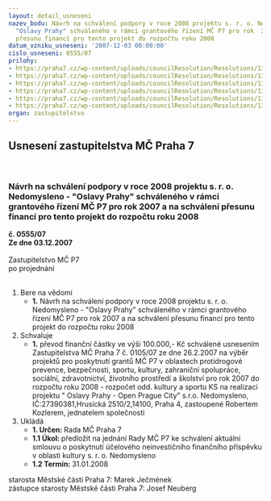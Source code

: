 ```yaml
---
layout: detail_usneseni
nazev_bodu: Návrh na schválení podpory v roce 2008 projektu s. r. o. Nedomysleno -
  "Oslavy Prahy" schváleného v rámci grantového řízení MČ P7 pro rok  2007 a na schválení
  přesunu financí pro tento projekt do rozpočtu roku 2008
datum_vzniku_usneseni: '2007-12-03 00:00:00'
cislo_usneseni: 0555/07
prilohy:
- https://praha7.cz/wp-content/uploads/councilResolution/Resolutions/13796/7-07-ur_s_nedomysleno.doc
- https://praha7.cz/wp-content/uploads/councilResolution/Resolutions/13796/7-07-granty_z.doc
- https://praha7.cz/wp-content/uploads/councilResolution/Resolutions/13796/7-07-%c5%be%c3%a1dost_o_grant_nedomysleno.mdi
- https://praha7.cz/wp-content/uploads/councilResolution/Resolutions/13796/7-07-ne%c4%8dep%c3%a1n%c3%ad_nedomysleno.jpg
- https://praha7.cz/wp-content/uploads/councilResolution/Resolutions/13796/7-07-memoranda_-_podepsan%c3%a1.pdf
- https://praha7.cz/wp-content/uploads/councilResolution/Resolutions/13796/7-07-zadost_o_zastitu_primator[1].pdf
organ: zastupitelstvo
---
```

<div id="ucUsn_pList" class="usn">
	<span><h2>Usnesení zastupitelstva MČ Praha 7 </h2>
<br></span><div class="standBody">
<span><h3>Návrh na schválení podpory v roce 2008 projektu s. r. o. Nedomysleno - "Oslavy Prahy" schváleného v rámci grantového řízení MČ P7 pro rok  2007 a na schválení přesunu financí pro tento projekt do rozpočtu roku 2008</h3></span><div class="center">
		<strong>č. 0555/07</strong><br>
	</div>
<div class="center">
		<strong>Ze dne 03.12.2007</strong><br><br>
	</div>Zastupitelstvo MČ P7<br> po projednání<br><br><ol>
<li>Bere na vědomí<ul><li>
<strong>1.</strong> Návrh na schválení podpory v roce 2008 projektu s. r. o. Nedomysleno - "Oslavy Prahy" schváleného v rámci grantového řízení MČ P7 pro rok  2007 a na schválení přesunu financí pro tento projekt do rozpočtu roku 2008</li></ul>
</li>
<li>Schvaluje<ul><li>
<strong>1.</strong> převod finanční částky ve výši 100.000,- Kč schválené usnesením Zastupitelstva MČ Praha 7 č. 0105/07 ze dne 26.2.2007 na výběr projektů pro poskytnutí grantů MČ P7 v oblastech protidrogové prevence, bezpečnosti, sportu, kultury, zahraniční spolupráce, sociální, zdravotnictví, životního prostředí a školství pro rok 2007 do rozpočtu roku 2008 - rozpočet odd. kultury a sportu KS na realizaci projektu " Oslavy Prahy - Open Prague City" s.r.o. Nedomysleno, IČ:27390381,Hrusická 2510/2,14100, Praha 4, zastoupené Robertem Kozlerem, jednatelem společnosti            </li></ul>
</li>
<li>Ukládá<ul>
<li>
<strong>1. Určen: </strong>Rada MČ Praha 7</li>
<li>
<strong>1.1 Úkol: </strong>předložit na jednání Rady MČ P7 ke schválení aktuální smlouvu o poskytnutí účelového neinvestičního finančního příspěvku v oblasti kultury s. r. o. Nedomysleno</li>
<li>
<strong>1.2 Termín: </strong>31.01.2008</li>
</ul>
</li>
</ol>starosta Městské části Praha 7: Marek Ječmének<br>zástupce starosty Městské části Praha 7: Josef Neuberg
</div>
</div>